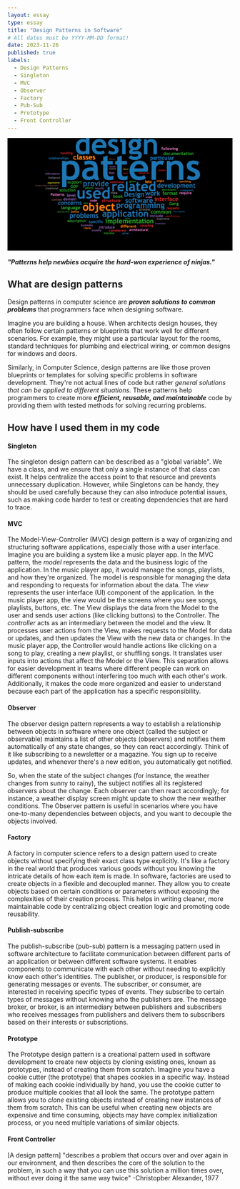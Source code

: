 ```yaml
---
layout: essay
type: essay
title: "Design Patterns in Software"
# All dates must be YYYY-MM-DD format!
date: 2023-11-26
published: true 
labels:
  - Design Patterns
  - Singleton
  - MVC
  - Observer
  - Factory
  - Pub-Sub
  - Prototype
  - Front Controller
---
```

<img class="rounded-circle" src="..\img\designPatterns\designPatternLogo.png" alt="">

***"Patterns help newbies acquire the hard-won experience of ninjas."*** 

## What are design patterns

Design patterns in computer science are ***proven solutions to common problems*** that programmers face when designing software. 

Imagine you are building a house. When architects design houses, they often follow certain patterns or blueprints that work well for different scenarios. For example, they might use a particular layout for the rooms, standard techniques for plumbing and electrical wiring, or common designs for windows and doors. 

Similarly, in Computer Science, design patterns are like those proven blueprints or templates for solving specific problems in software development. They're not actual lines of code but rather *general solutions that can be applied to different situations.* These patterns help programmers to create more ***efficient, reusable, and maintainable*** code by providing them with tested methods for solving recurring problems.

## How have I used them in my code

#### Singleton
The singleton design pattern can be described as a "global variable". We have a class, and we ensure that only a single instance of that class can exist. It helps centralize the access point to that resource and prevents unnecessary duplication. However, while Singletons can be handy, they should be used carefully because they can also introduce potential issues, such as making code harder to test or creating dependencies that are hard to trace.

#### MVC 

The Model-View-Controller (MVC) design pattern is a way of organizing and structuring software applications, especially those with a user interface.
Imagine you are building a system like a music player app. In the MVC pattern, the *model* represents the data and the business logic of the application. In the music player app, it would manage the songs, playlists, and how they're organized. The model is responsible for managing the data and responding to requests for information about the data. The *view* represents the user interface (UI) component of the application. In the music player app, the view would be the screens where you see songs, playlists, buttons, etc. The View displays the data from the Model to the user and sends user actions (like clicking buttons) to the Controller. The *controller* acts as an intermediary between the model and the view. It processes user actions from the View, makes requests to the Model for data or updates, and then updates the View with the new data or changes. In the music player app, the Controller would handle actions like clicking on a song to play, creating a new playlist, or shuffling songs. It translates user inputs into actions that affect the Model or the View.
This separation allows for easier development in teams where different people can work on different components without interfering too much with each other's work. Additionally, it makes the code more organized and easier to understand because each part of the application has a specific responsibility.

#### Observer
The observer design pattern represents a way to establish a relationship between objects in software where one object (called the subject or observable) maintains a list of other objects (observers) and notifies them automatically of any state changes, so they can react accordingly. Think of it like subscribing to a newsletter or a magazine. You sign up to receive updates, and whenever there's a new edition, you automatically get notified. 

So, when the state of the subject changes (for instance, the weather changes from sunny to rainy), the subject notifies all its registered observers about the change. Each observer can then react accordingly; for instance, a weather display screen might update to show the new weather conditions. The Observer pattern is useful in scenarios where you have one-to-many dependencies between objects, and you want to decouple the objects involved.

#### Factory

A factory in computer science refers to a design pattern used to create objects without specifying their exact class type explicitly. It's like a factory in the real world that produces various goods without you knowing the intricate details of how each item is made. In software, factories are used to create objects in a flexible and decoupled manner. They allow you to create objects based on certain conditions or parameters without exposing the complexities of their creation process. This helps in writing cleaner, more maintainable code by centralizing object creation logic and promoting code reusability.

#### Publish-subscribe
The publish-subscribe (pub-sub) pattern is a messaging pattern used in software architecture to facilitate communication between different parts of an application or between different software systems. It enables components to communicate with each other without needing to explicitly know each other's identities. The publisher, or producer, is responsible for generating messages or events. The subscriber, or consumer, are interested in receiving specific types of events. They subscribe to certain types of messages without knowing who the publishers are. The message broker, or broker, is an intermediary between publishers and subscribers who receives messages from publishers and delivers them to subscribers based on their interests or subscriptions. 

#### Prototype

The Prototype design pattern is a creational pattern used in software development to create new objects by cloning existing ones, known as prototypes, instead of creating them from scratch. Imagine you have a cookie cutter (the prototype) that shapes cookies in a specific way. Instead of making each cookie individually by hand, you use the cookie cutter to produce multiple cookies that all look the same. The prototype pattern allows you to *clone* existing objects instead of creating new instances of them from scratch. This can be useful when creating new objects are expensive and time consuming, objects may have complex initialization process, or you need multiple variations of similar objects. 

#### Front Controller 



[A design pattern] "describes a problem that occurs over and over again in our environment, and then describes the core of the solution to the problem, in such a way that you can use this solution a million times over, without ever doing it the same way twice" -Christopber Alexander, 1977

